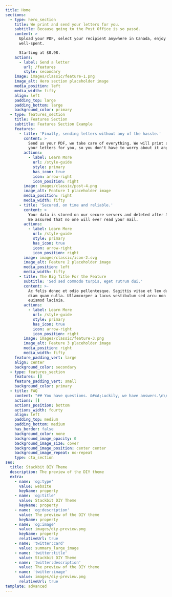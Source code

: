 ```yaml
---
title: Home
sections:
  - type: hero_section
    title: We print and send your letters for you.
    subtitle: Because going to the Post Office is so passé.
    content: >
      Upload your PDF, select your recipient anywhere in Canada, enjoy your time
      well-spent.

      Starting at $0.98.
    actions:
      - label: Send a letter
        url: /features
        style: secondary
    image: images/classic/feature-1.png
    image_alt: Hero section placeholder image
    media_position: left
    media_width: fifty
    align: left
    padding_top: large
    padding_bottom: large
    background_color: primary
  - type: features_section
    title: Features Section
    subtitle: Features Section Example
    features:
      - title: 'Finally, sending letters without any of the hassle.'
        content: >
          Send us your PDF, we take care of everything. We will print and post
          your letters for you, so you don't have to worry about it anymore.
        actions:
          - label: Learn More
            url: /style-guide
            style: primary
            has_icon: true
            icon: arrow-right
            icon_position: right
        image: images/classic/post-4.png
        image_alt: Feature 1 placeholder image
        media_position: right
        media_width: fifty
      - title: 'Secured, on time and reliable.'
        content: >
          Your data is stored on our secure servers and deleted after 3 months.
          Be assured that no one will ever read your mail.
        actions:
          - label: Learn More
            url: /style-guide
            style: primary
            has_icon: true
            icon: arrow-right
            icon_position: right
        image: images/classic/icon-2.svg
        image_alt: Feature 2 placeholder image
        media_position: left
        media_width: fifty
      - title: The Big Title For the Feature
        subtitle: 'Sed sed commodo turpis, eget rutrum dui.'
        content: >-
          Ac felis donec et odio pellentesque. Sagittis vitae et leo duis ut
          diam quam nulla. Ullamcorper a lacus vestibulum sed arcu non odio
          euismod lacinia.
        actions:
          - label: Learn More
            url: /style-guide
            style: primary
            has_icon: true
            icon: arrow-right
            icon_position: right
        image: images/classic/feature-3.png
        image_alt: Feature 3 placeholder image
        media_position: right
        media_width: fifty
    feature_padding_vert: large
    align: center
    background_color: secondary
  - type: features_section
    features: []
    feature_padding_vert: small
    background_color: primary
  - title: FAQ
    content: "## You have questions. &#xA;Luckily, we have answers.\n\n#### What is this ?\n\nHappyMailer is a tool that allows you to simply send letters within Canada. You can now mail people without needing to look around for stamps, envelopes and some *oh-so-expensive* printer ink. We take care of all that for you.\n\n#### How does that work ?\n\nJust upload PDFs of your choice, and write the address of your recipient (again, only in Canada at the moment). We will then print your document, put it in a letter and send it either the same day, or the very next day if not possible.\n\n#### Can I send letters outside of Canada ?\n\n\U0001F643Not at the moment, sorry about that !\n\n#### What will my letter look like ?\n\nA regular letter, identical to the PDF you upload. There will not be any specific markings on the envelope.\n\n#### What about data safety ?\n\nWe will never read any of your mail and all letters will be deleted after 3 months from our servers.\nPlease note however that HappyMailer is not intended to be used for confidential content, but only for mail without any sensible information.\n\n#### When will my letter arrive ?\n\nAt the moment, we do not offer tracking. The letter will be sent from Montreal via the regular route of Canada Post, which will take around :\n\n*   2 business days within a city\n\n*   3 business days within a province\n\n*   4 business days nationally (excluding the day of mailing)\n\n"
    actions: []
    actions_position: bottom
    actions_width: fourty
    align: left
    padding_top: medium
    padding_bottom: medium
    has_border: false
    background_color: none
    background_image_opacity: 0
    background_image_size: cover
    background_image_position: center center
    background_image_repeat: no-repeat
    type: cta_section
seo:
  title: Stackbit DIY Theme
  description: The preview of the DIY theme
  extra:
    - name: 'og:type'
      value: website
      keyName: property
    - name: 'og:title'
      value: Stackbit DIY Theme
      keyName: property
    - name: 'og:description'
      value: The preview of the DIY theme
      keyName: property
    - name: 'og:image'
      value: images/diy-preview.png
      keyName: property
      relativeUrl: true
    - name: 'twitter:card'
      value: summary_large_image
    - name: 'twitter:title'
      value: Stackbit DIY Theme
    - name: 'twitter:description'
      value: The preview of the DIY theme
    - name: 'twitter:image'
      value: images/diy-preview.png
      relativeUrl: true
template: advanced
---
```


